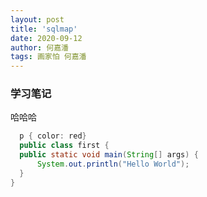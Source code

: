 ```yaml
---
layout: post
title: 'sqlmap'
date: 2020-09-12
author: 何嘉潘
tags: 画家怕 何嘉潘 
---
```

### 学习笔记
哈哈哈
```Java
  p { color: red}
  public class first {
  public static void main(String[] args) {
      System.out.println("Hello World");
  }
}
 ```
